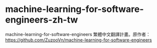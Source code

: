 # machine-learning-for-software-engineers-zh-tw
machine-learning-for-software-engineers 繁體中文翻譯計畫。原作者：https://github.com/ZuzooVn/machine-learning-for-software-engineers
